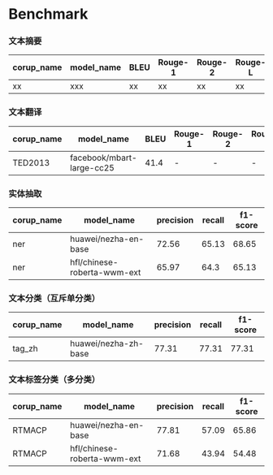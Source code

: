 # Benchmark


### 文本摘要
corup_name | model_name | BLEU | Rouge-1 | Rouge-2 | Rouge-L
---- | --------  | ---- | ---- | ---- | ----
xx | xxx | xx | xx | xx| xx

### 文本翻译
corup_name | model_name | BLEU | Rouge-1 | Rouge-2 | Rouge-L
---- | --------  | ---- | ---- | ---- | ----
TED2013 | facebook/mbart-large-cc25 | 41.4 | - | - | -

### 实体抽取
corup_name | model_name | precision | recall | f1-score
---- | --------  | ---- | ---- | ----
ner | huawei/nezha-en-base | 72.56 | 65.13 | 68.65
ner | hfl/chinese-roberta-wwm-ext | 65.97 | 64.3 | 65.13


### 文本分类（互斥单分类）
corup_name | model_name | precision | recall | f1-score
---- | --------  | ---- | ---- | ----
tag_zh | huawei/nezha-zh-base | 77.31 | 77.31 | 77.31

### 文本标签分类（多分类）
corup_name | model_name | precision | recall | f1-score
---- | --------  | ---- | ---- | ----
RTMACP | huawei/nezha-en-base | 77.81 | 57.09 | 65.86
RTMACP | hfl/chinese-roberta-wwm-ext | 71.68 | 43.94 | 54.48
